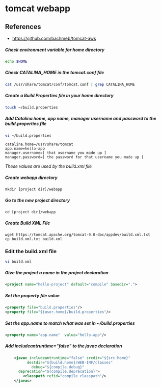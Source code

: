 # tomcat webapp
## References
* https://github.com/bachmeb/tomcat-aws

##### Check environment variable for home directory
```bash
echo $HOME
```
##### Check CATALINA_HOME in the tomcat.conf file
```bash
cat /usr/share/tomcat/conf/tomcat.conf | grep CATALINA_HOME
```
##### Create a Build Properties file in your home directory
```bash
touch ~/build.properties
```
##### Add Catalina home, app name, manager username and password to the build.properties file
```bash
vi ~/build.properties
```
```text
catalina.home=/usr/share/tomcat
app.name=hello-app
manager.username=[ that username you made up ]
manager.password=[ the password for that username you made up ]
```
*These values are used by the build.xml file*

##### Create webapp directory
~~~text
mkdir [project dir]/webapp
~~~
##### Go to the new project directory
~~~text
cd [project dir]/webapp
~~~
##### Create Build XML File
```text
wget https://tomcat.apache.org/tomcat-9.0-doc/appdev/build.xml.txt
cp build.xml.txt build.xml
```
### Edit the build.xml file
```bash
vi build.xml
```
##### Give the project a name in the project declaration
```xml
<project name="hello-project" default="compile" basedir=".">
```
##### Set the property file value
```xml
<property file="build.properties"/>
<property file="${user.home}/build.properties"/>
```
##### Set the app.name to match what was set in ~/build.properties
```xml
<property name="app.name"  value="hello-app"/>
```
##### Add includeantruntime="false" to the javac declaration
```xml
    <javac includeantruntime="false" srcdir="${src.home}"
          destdir="${build.home}/WEB-INF/classes"
            debug="${compile.debug}"
      deprecation="${compile.deprecation}">
        <classpath refid="compile.classpath"/>
    </javac>
```